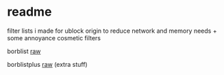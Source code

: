 # readme
filter lists i made for ublock origin to reduce network and memory needs + some annoyance cosmetic filters

borblist
[raw](https://raw.githubusercontent.com/blorborb/filterlists/refs/heads/main/borblist.txt)

borblistplus
[raw](https://raw.githubusercontent.com/blorborb/filterlists/refs/heads/main/borblistplus)
(extra stuff)

